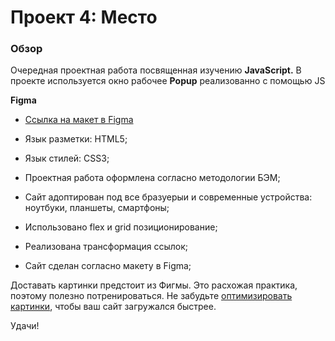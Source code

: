 # Проект 4: Место

### Обзор
Очередная проектная работа посвященная изучению **JavaScript.**
В проекте используется окно рабочее **Popup** реализованно с помощью JS

**Figma**

* [Ссылка на макет в Figma](https://www.figma.com/file/2cn9N9jSkmxD84oJik7xL7/JavaScript.-Sprint-4?node-id=0%3A1)


* Язык разметки: HTML5;
* Язык стилей: CSS3;
* Проектная работа оформлена согласно методологии БЭМ;
* Сайт адоптирован под все бразуерыи и современные устройства: ноутбуки, планшеты, смартфоны;
* Использовано flex и grid позиционирование;
* Реализована трансформация ссылок;
* Сайт сделан согласно макету в Figma;

Доставать картинки предстоит из Фигмы. Это расхожая практика, поэтому полезно потренироваться.
Не забудьте [оптимизировать картинки](https://tinypng.com/), чтобы ваш сайт загружался быстрее.

Удачи!
